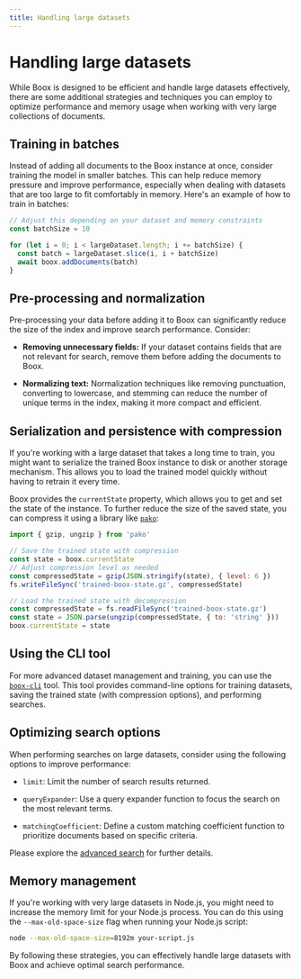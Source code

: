 ```yaml
---
title: Handling large datasets
---
```


# Handling large datasets

While Boox is designed to be efficient and handle large datasets effectively, there are some additional strategies and techniques you can employ to optimize performance and memory usage when working with very large collections of documents.

## Training in batches

Instead of adding all documents to the Boox instance at once, consider training the model in smaller batches. This can help reduce memory pressure and improve performance, especially when dealing with datasets that are too large to fit comfortably in memory.
Here's an example of how to train in batches:

```js
// Adjust this depending on your dataset and memory constraints
const batchSize = 10

for (let i = 0; i < largeDataset.length; i += batchSize) {
  const batch = largeDataset.slice(i, i + batchSize)
  await boox.addDocuments(batch)
}
```

## Pre-processing and normalization

Pre-processing your data before adding it to Boox can significantly reduce the size of the index and improve search performance. Consider:

- **Removing unnecessary fields:** If your dataset contains fields that are not relevant for search, remove them before adding the documents to Boox.

- **Normalizing text:** Normalization techniques like removing punctuation, converting to lowercase, and stemming can reduce the number of unique terms in the index, making it more compact and efficient.

## Serialization and persistence with compression

If you're working with a large dataset that takes a long time to train, you might want to serialize the trained Boox instance to disk or another storage mechanism. This allows you to load the trained model quickly without having to retrain it every time.

Boox provides the `currentState` property, which allows you to get and set the state of the instance. To further reduce the size of the saved state, you can compress it using a library like [`pako`](https://www.npmjs.com/package/pako):

```js
import { gzip, ungzip } from 'pako'

// Save the trained state with compression
const state = boox.currentState
// Adjust compression level as needed
const compressedState = gzip(JSON.stringify(state), { level: 6 })
fs.writeFileSync('trained-boox-state.gz', compressedState)

// Load the trained state with decompression
const compressedState = fs.readFileSync('trained-boox-state.gz')
const state = JSON.parse(ungzip(compressedState, { to: 'string' }))
boox.currentState = state
```

## Using the CLI tool

For more advanced dataset management and training, you can use the [`boox-cli`](../cli.html) tool. This tool provides command-line options for training datasets, saving the trained state (with compression options), and performing searches.

## Optimizing search options

When performing searches on large datasets, consider using the following options to improve performance:

- `limit`: Limit the number of search results returned.

- `queryExpander`: Use a query expander function to focus the search on the most relevant terms.

- `matchingCoefficient`: Define a custom matching coefficient function to prioritize documents based on specific criteria.

Please explore the [advanced search](./advanced-search.html) for further details.

## Memory management

If you're working with very large datasets in Node.js, you might need to increase the memory limit for your Node.js process. You can do this using the `--max-old-space-size` flag when running your Node.js script:

```bash
node --max-old-space-size=8192m your-script.js
```

By following these strategies, you can effectively handle large datasets with Boox and achieve optimal search performance.

